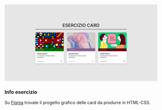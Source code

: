 ![](https://github.com/cirox/Corso-Aba-WD/blob/main/04-card/Esercizio-Card.png)

### Info esercizio
Su [Figma](https://github.com/cirox/Corso-Aba-WD/blob/main/04-card/Esercizio-Card.png) trovate il progetto grafico delle card da produrre in HTML-CSS.
